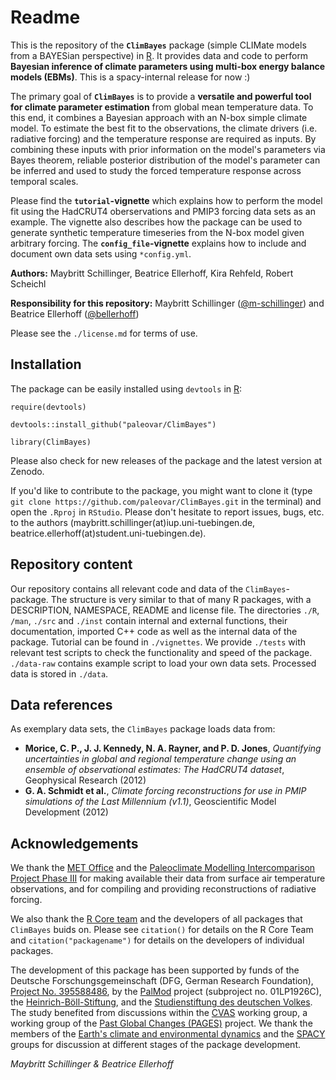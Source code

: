 # Readme

This is the repository of the **`ClimBayes`** package (simple CLIMate models from a BAYESian perspective) in [R](https://www.r-project.org/). It provides data and code to perform **Bayesian inference of climate parameters using multi-box energy balance models (EBMs)**. This is a spacy-internal release for now :)

The primary goal of **`ClimBayes`** is to provide a **versatile and powerful tool for climate parameter estimation** from global mean temperature data. To this end, it combines a Bayesian approach with an N-box simple climate model. To estimate the best fit to the observations, the climate drivers (i.e. radiative forcing) and the temperature response are required as inputs. By combining these inputs with prior information on the model's parameters via Bayes theorem, reliable posterior distribution of the model's parameter can be inferred and used to study the forced temperature response across temporal scales.  

Please find the **`tutorial`-vignette** which explains how to perform the model fit using the HadCRUT4 oberservations and PMIP3 forcing data sets as an example. The vignette also describes how the package can be used to generate synthetic temperature timeseries from the N-box model given arbitrary forcing. The **`config_file`-vignette** explains how to include and document own data sets using `*config.yml`. 

**Authors:** Maybritt Schillinger, Beatrice Ellerhoff, Kira Rehfeld, Robert Scheichl

**Responsibility for this repository:** Maybritt Schillinger ([@m-schillinger](https://github.com/m-schillinger)) and Beatrice Ellerhoff ([@bellerhoff](https://github.com/bellerhoff))

Please see the `./license.md` for terms of use. 

## Installation

The package can be easily installed using `devtools` in [R](https://www.r-project.org/):

`require(devtools)` 

`devtools::install_github("paleovar/ClimBayes")` 

`library(ClimBayes)` 

Please also check for new releases of the package and the latest version at Zenodo. 

If you'd like to contribute to the package, you might want to clone it (type `git clone https://github.com/paleovar/ClimBayes.git` in the terminal) and open the `.Rproj` in `RStudio`. Please don't hesitate to report issues, bugs, etc. to the authors (maybritt.schillinger(at)iup.uni-tuebingen.de, beatrice.ellerhoff(at)student.uni-tuebingen.de).

## Repository content

Our repository contains all relevant code and data of the `ClimBayes`-package. The structure is very similar to that of many R packages, with a DESCRIPTION, NAMESPACE, README and license file. The directories `./R`, `/man`, `./src` and `./inst` contain internal and external functions, their documentation, imported C++ code as well as the internal data of the package. Tutorial can be found in `./vignettes`. We provide `./tests` with relevant test scripts to check the functionality and speed of the package. `./data-raw` contains example script to load your own data sets. Processed data is stored in `./data`. 

## Data references

As exemplary data sets, the `ClimBayes` package loads data from:
- **Morice, C. P., J. J. Kennedy, N. A. Rayner, and P. D. Jones**, *Quantifying uncertainties in global and regional temperature change using an ensemble of observational estimates: The HadCRUT4 dataset*, Geophysical Research (2012)
- **G. A. Schmidt et al.**, *Climate forcing reconstructions for use in PMIP simulations of the Last Millennium (v1.1)*, Geoscientific Model Development (2012)

## Acknowledgements

We thank the [MET Office](https://www.metoffice.gov.uk/hadobs/hadcrut4/) and the [Paleoclimate Modelling Intercomparison Project Phase III](http://pmip3.lsce.ipsl.fr/) for making available their data from surface air temperature observations, and for compiling and providing reconstructions of radiative forcing.

We also thank the [R Core team](https://www.R-project.org/) and the developers of all packages that `ClimBayes` buids on. Please see `citation()` for details on the R Core Team and `citation("packagename")` for details on the developers of individual packages.

The development of this package has been supported by funds of the Deutsche Forschungsgemeinschaft (DFG, German Research Foundation), [Project No. 395588486](https://gepris.dfg.de/gepris/projekt/395588486?context=projekt&task=showDetail&id=395588486&), by the [PalMod](https://www.palmod.de/) project (subproject no. 01LP1926C), the [Heinrich-Böll-Stiftung](https://boell.de/), and the [Studienstiftung des deutschen Volkes](https://www.studienstiftung.de/). The study benefited from discussions within the [CVAS](https://pastglobalchanges.org/science/wg/cvas/intro) working group, a working group of the [Past Global Changes (PAGES)](https://pastglobalchanges.org/pal) project. We thank the members of the [Earth's climate and environmental dynamics](https://www.iup.uni-heidelberg.de/en/research/paleoclimate-dynamics) and the [SPACY](https://uni-tuebingen.de/climatology/) groups for discussion at different stages of the package development. 

*Maybritt Schillinger & Beatrice Ellerhoff*
